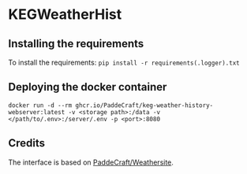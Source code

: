 # KEGWeatherHist

## Installing the requirements

To install the requirements:
`pip install -r requirements(.logger).txt`

## Deploying the docker container

```shell
docker run -d --rm ghcr.io/PaddeCraft/keg-weather-history-webserver:latest -v <storage path>:/data -v </path/to/.env>:/server/.env -p <port>:8080
```

## Credits

The interface is based on [PaddeCraft/Weathersite](https://github.com/PaddeCraft/Weathersite).